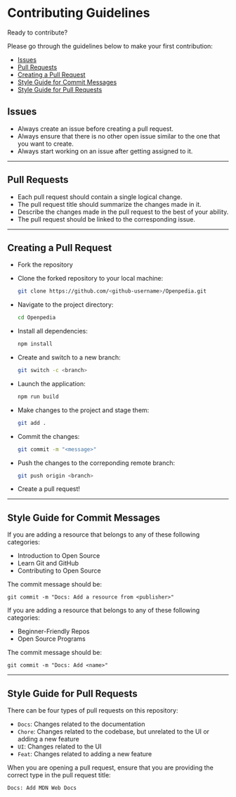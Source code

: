 # Contributing Guidelines

Ready to contribute?

Please go through the guidelines below to make your first contribution:

- [Issues](#issues)
- [Pull Requests](#pull-requests)
- [Creating a Pull Request](#creating-a-pull-request)
- [Style Guide for Commit Messages](#style-guide-for-commit-messages)
- [Style Guide for Pull Requests](#style-guide-for-pull-requests)

## Issues

- Always create an issue before creating a pull request.
- Always ensure that there is no other open issue similar to the one that you want to create.
- Always start working on an issue after getting assigned to it.

<hr>

## Pull Requests

- Each pull request should contain a single logical change.
- The pull request title should summarize the changes made in it.
- Describe the changes made in the pull request to the best of your ability.
- The pull request should be linked to the corresponding issue.

<hr>

## Creating a Pull Request

- Fork the repository

- Clone the forked repository to your local machine:

    ```sh
    git clone https://github.com/<github-username>/Openpedia.git
    ```
    
- Navigate to the project directory:

    ```sh
    cd Openpedia
    ```

- Install all dependencies:

    ```sh
    npm install
    ```

- Create and switch to a new branch:

    ```sh
    git switch -c <branch>
    ```

- Launch the application:

    ```sh
    npm run build
    ```

- Make changes to the project and stage them:

    ```sh
    git add .
    ```

- Commit the changes:

    ```sh
    git commit -m "<message>"
    ```

- Push the changes to the correponding remote branch:

    ```sh
    git push origin <branch>
    ```

- Create a pull request!

<hr>

## Style Guide for Commit Messages

If you are adding a resource that belongs to any of these following categories:

- Introduction to Open Source
- Learn Git and GitHub
- Contributing to Open Source

The commit message should be:

```
git commit -m "Docs: Add a resource from <publisher>"
```

If you are adding a resource that belongs to any of these following categories:

- Beginner-Friendly Repos
- Open Source Programs

The commit message should be:

```
git commit -m "Docs: Add <name>"
```

<hr>

## Style Guide for Pull Requests

There can be four types of pull requests on this repository:

- `Docs`: Changes related to the documentation
- `Chore`: Changes related to the codebase, but unrelated to the UI or adding a new feature
- `UI`: Changes related to the UI
- `Feat`: Changes related to adding a new feature

When you are opening a pull request, ensure that you are providing the correct type in the pull request title:

```
Docs: Add MDN Web Docs
```
